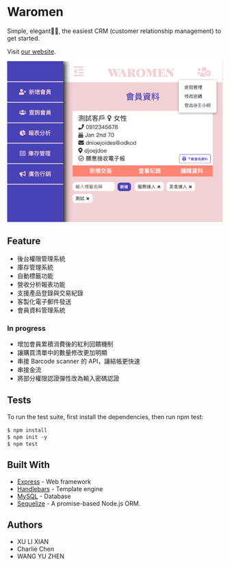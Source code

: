 # Waromen

Simple, elegant, the easiest CRM (customer relationship management) to get started.

Visit [our website](https://waromen.herokuapp.com/login).

![](./public/images/cover.png)

## Feature

- 後台權限管理系統
- 庫存管理系統
- 自動標籤功能
- 營收分析報表功能
- 支援產品登錄與交易紀錄
- 客製化電子郵件發送
- 會員資料管理系統

### In progress

- 增加會員累積消費後的紅利回饋機制
- 讓購買清單中的數量修改更加明顯
- 串接 Barcode scanner 的 API，讓結帳更快速
- 串接金流
- 將部分權限認證彈性改為輸入密碼認證

## Tests

To run the test suite, first install the dependencies, then run npm test:

```
$ npm install
$ npm init -y
$ npm test
```

## Built With

- [Express](https://expressjs.com/zh-tw/starter/installing.html) - Web framework
- [Handlebars](https://handlebarsjs.com/) - Template engine
- [MySQL](https://www.mysql.com/) - Database
- [Sequelize](http://docs.sequelizejs.com/) - A promise-based Node.js ORM.

## Authors

- XU LI XIAN
- Charlie Chen
- WANG YU ZHEN
